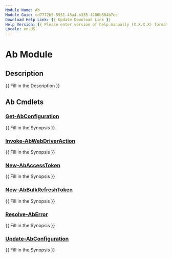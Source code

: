 ```yaml
---
Module Name: Ab
Module Guid: cd7772b5-5931-43a4-b335-f286b584b7ec
Download Help Link: {{ Update Download Link }}
Help Version: {{ Please enter version of help manually (X.X.X.X) format }}
Locale: en-US
---
```


# Ab Module
## Description
{{ Fill in the Description }}

## Ab Cmdlets
### [Get-AbConfiguration](Get-AbConfiguration.md)
{{ Fill in the Synopsis }}

### [Invoke-AbWebDriverAction](Invoke-AbWebDriverAction.md)
{{ Fill in the Synopsis }}

### [New-AbAccessToken](New-AbAccessToken.md)
{{ Fill in the Synopsis }}

### [New-AbBulkRefreshToken](New-AbBulkRefreshToken.md)
{{ Fill in the Synopsis }}

### [Resolve-AbError](Resolve-AbError.md)
{{ Fill in the Synopsis }}

### [Update-AbConfiguration](Update-AbConfiguration.md)
{{ Fill in the Synopsis }}

